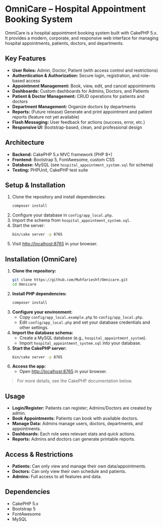 # OmniCare – Hospital Appointment Booking System

OmniCare is a hospital appointment booking system built with CakePHP 5.x. It provides a modern, corporate, and responsive web interface for managing hospital appointments, patients, doctors, and departments.

## Key Features

-   **User Roles:** Admin, Doctor, Patient (with access control and restrictions)
-   **Authentication & Authorization:** Secure login, registration, and role-based access
-   **Appointment Management:** Book, view, edit, and cancel appointments
-   **Dashboards:** Custom dashboards for Admins, Doctors, and Patients
-   **Patient & Doctor Management:** CRUD operations for patients and doctors
-   **Department Management:** Organize doctors by departments
-   **Reports:** (Future release) Generate and print appointment and patient reports (feature not yet available)
-   **Flash Messaging:** User feedback for actions (success, error, etc.)
-   **Responsive UI:** Bootstrap-based, clean, and professional design

## Architecture

-   **Backend:** CakePHP 5.x MVC framework (PHP 8+)
-   **Frontend:** Bootstrap 5, FontAwesome, custom CSS
-   **Database:** MySQL (see `hospital_appointment_system.sql` for schema)
-   **Testing:** PHPUnit, CakePHP test suite

## Setup & Installation

1. Clone the repository and install dependencies:
    ```bash
    composer install
    ```
2. Configure your database in `config/app_local.php`.
3. Import the schema from `hospital_appointment_system.sql`.
4. Start the server:
    ```bash
    bin/cake server -p 8765
    ```
5. Visit [http://localhost:8765](http://localhost:8765) in your browser.

## Installation (OmniCare)

1. **Clone the repository:**
    ```bash
    git clone https://github.com/Muhfarieshf/Omnicare.git
    cd Omnicare
    ```
2. **Install PHP dependencies:**
    ```bash
    composer install
    ```
3. **Configure your environment:**
    - Copy `config/app_local.example.php` to `config/app_local.php`.
    - Edit `config/app_local.php` and set your database credentials and other settings.
4. **Import the database schema:**
    - Create a MySQL database (e.g., `hospital_appointment_system`).
    - Import `hospital_appointment_system.sql` into your database.
5. **Start the CakePHP server:**
    ```bash
    bin/cake server -p 8765
    ```
6. **Access the app:**
    - Open [http://localhost:8765](http://localhost:8765) in your browser.

> For more details, see the CakePHP documentation below.

## Usage

-   **Login/Register:** Patients can register; Admins/Doctors are created by admin.
-   **Book Appointments:** Patients can book with available doctors.
-   **Manage Data:** Admins manage users, doctors, departments, and appointments.
-   **Dashboards:** Each role sees relevant stats and quick actions.
-   **Reports:** Admins and doctors can generate printable reports.

## Access & Restrictions

-   **Patients:** Can only view and manage their own data/appointments.
-   **Doctors:** Can only view their own schedule and patients.
-   **Admins:** Full access to all features and data.

## Dependencies

-   CakePHP 5.x
-   Bootstrap 5
-   FontAwesome
-   MySQL
